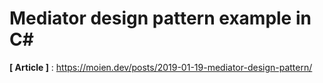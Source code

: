 # Mediator design pattern example in C#

**[ Article ]** : https://moien.dev/posts/2019-01-19-mediator-design-pattern/
